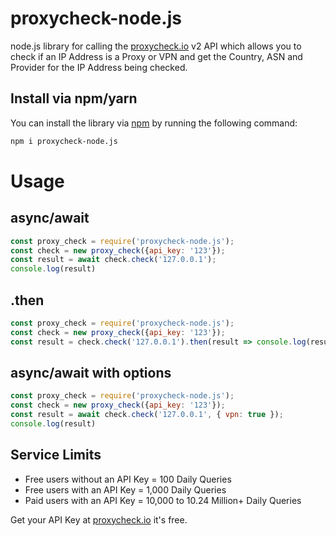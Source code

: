 # proxycheck-node.js
node.js library for calling the [proxycheck.io](https://proxycheck.io/) v2 API which allows you to check if an IP Address is a Proxy or VPN and get the Country, ASN and Provider for the IP Address being checked.

## Install via npm/yarn ##

You can install the library via [npm](https://www.npmjs.com/get-npm) by running the following command:

```bash
npm i proxycheck-node.js
```

# Usage
## async/await
```js
const proxy_check = require('proxycheck-node.js'); 
const check = new proxy_check({api_key: '123'}); 
const result = await check.check('127.0.0.1');
console.log(result)
```
## .then
```js
const proxy_check = require('proxycheck-node.js'); 
const check = new proxy_check({api_key: '123'}); 
const result = check.check('127.0.0.1').then(result => console.log(result));
```
## async/await with options
```js
const proxy_check = require('proxycheck-node.js'); 
const check = new proxy_check({api_key: '123'}); 
const result = await check.check('127.0.0.1', { vpn: true });
console.log(result)
```

## Service Limits ##

* Free users without an API Key = 100 Daily Queries
* Free users with an API Key = 1,000 Daily Queries
* Paid users with an API Key = 10,000 to 10.24 Million+ Daily Queries

Get your API Key at [proxycheck.io](http://proxycheck.io/) it's free.
